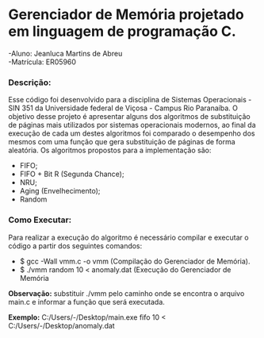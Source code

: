# **Gerenciador de Memória projetado em linguagem de programação C.**

-Aluno: Jeanluca Martins de Abreu         
-Matrícula: ER05960

### **Descrição:**

Esse código foi desenvolvido para a disciplina de Sistemas Operacionais - SIN 351 da Universidade federal de Viçosa - Campus Rio Paranaíba. O objetivo desse projeto é apresentar alguns dos algoritmos de substituição de páginas mais utilizados por sistemas operacionais modernos, ao final da execução de cada um destes algoritmos foi comparado o desempenho dos mesmos com uma função que gera substituição de páginas de forma aleatória. Os algoritmos propostos para a implementação são: 

* FIFO; 
* FIFO + Bit R (Segunda Chance);
* NRU;
* Aging (Envelhecimento);
* Random 

### **Como Executar:**

Para realizar a execução do algoritmo é necessário compilar e executar o código a partir dos seguintes comandos:

* $ gcc -Wall vmm.c -o vmm (Compilação do Gerenciador de Memória).
* $ ./vmm random 10 < anomaly.dat (Execução do Gerenciador de Memória 

**Observação:** substituir ./vmm pelo caminho onde se encontra o arquivo main.c e informar a função que será executada.

**Exemplo:** C:/Users/-/Desktop/main.exe fifo 10 < C:/Users/-/Desktop/anomaly.dat


 
